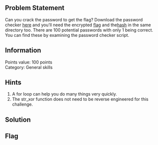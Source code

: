 <h2> Problem Statement </h2>
Can you crack the password to get the flag?
Download the password checker <a href = 'https://artifacts.picoctf.net/c/58/level4.py'>here</a> and you'll need the encrypted <a href = 'https://artifacts.picoctf.net/c/58/level4.flag.txt.enc'>flag</a> and the<a href = 'https://artifacts.picoctf.net/c/58/level4.hash.bin'>hash</a> in the same directory too.
There are 100 potential passwords with only 1 being correct. You can find these by examining the password checker script.
<h2> Information </h2>
Points value: 100 points<br>
Category: General skills

<h2> Hints </h2>
<ol>
<li>A for loop can help you do many things very quickly.</li>
<li>The str_xor function does not need to be reverse engineered for this challenge.</li>
</ol>
<h2> Solution </h2>


<h2> Flag </h2>

